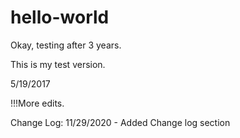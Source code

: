 # hello-world

Okay, testing after 3 years.

This is my test version.

5/19/2017

!!!More edits.

Change Log:
11/29/2020 - Added Change log section
